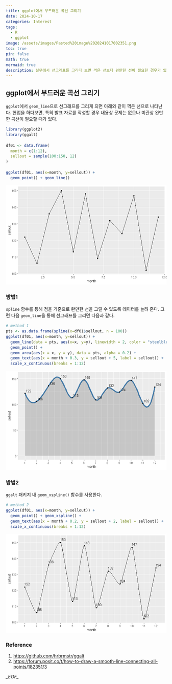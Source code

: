 ```yaml
---
title: ggplot에서 부드러운 곡선 그리기
date: 2024-10-17
categories: Interest
tags:
  - R
  - ggplot
image: /assets/images/Pasted%20image%2020241017002351.png
toc: true
pin: false
math: true
mermaid: true
description: 실무에서 선그래프를 그리다 보면 꺽은 선보다 완만한 선이 필요한 경우가 있다. ggplot에서 완만한 곡선을 그리는 방법을 알아본다.
---
```

## ggplot에서 부드러운 곡선 그리기

`ggplot`에서 `geom_line`으로 선그래프를 그리게 되면 아래와 같이 꺽은 선으로 나타난다. 현업을 하다보면, 특히 발표 자료를 작성할 경우 내용상 문제는 없으나 미관상 완만한 곡선이 필요할 때가 있다.

```r
library(ggplot2)
library(ggalt)

df01 <- data.frame(
  month = c(1:12),
  sellout = sample(100:150, 12)
)

ggplot(df01, aes(x=month, y=sellout)) +
  geom_point() + geom_line()
```

![](/assets/images/Pasted%20image%2020241017002142.png)

### 방법1

`spline` 함수를 통해 점을 기준으로 완만한 선을 그릴 수 있도록 데이터를 늘려 준다. 그런 다음 `geom_line`을 통해 선그래프를 그리면 다음과 같다.

```r
# method 1
pts <- as.data.frame(spline(x=df01$sellout, n = 100))
ggplot(df01, aes(x=month, y=sellout)) +
  geom_line(data = pts, aes(x=x, y=y), linewidth = 2, color = "steelblue") +
  geom_point() + 
  geom_area(aes(x = x, y = y), data = pts, alpha = 0.2) +
  geom_text(aes(x = month + 0.3, y = sellout + 5, label = sellout)) +
  scale_x_continuous(breaks = 1:12)
```

![](/assets/images/Pasted%20image%2020241017002351.png)

### 방법2

`ggalt` 패키지 내 `geom_xspline()` 함수를 사용한다.

```r
# method 2
ggplot(df01, aes(x=month, y=sellout)) +
  geom_point() + geom_xspline() +
  geom_text(aes(x = month + 0.2, y = sellout + 2, label = sellout)) +
  scale_x_continuous(breaks = 1:12)
```

![](/assets/images/Pasted%20image%2020241017002504.png)

### Reference
1. https://github.com/hrbrmstr/ggalt
2. https://forum.posit.co/t/how-to-draw-a-smooth-line-connecting-all-points/182351/3

_\_EOF\__
